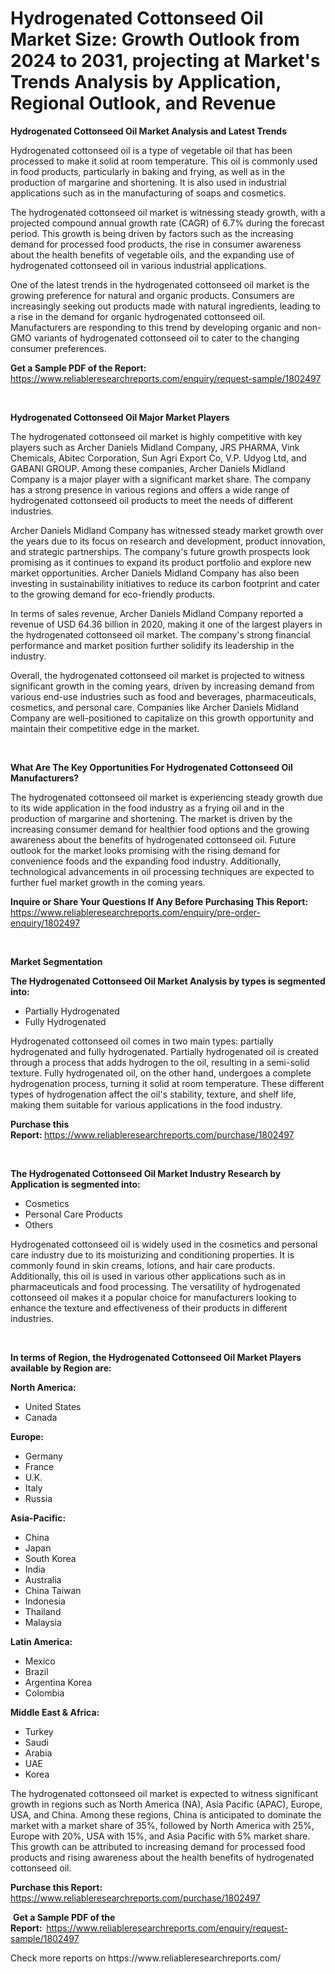 <p><h1>Hydrogenated Cottonseed Oil Market Size: Growth Outlook from 2024 to 2031, projecting at Market's Trends Analysis by Application, Regional Outlook, and Revenue</h1></p><p><strong>Hydrogenated Cottonseed Oil Market Analysis and Latest Trends</strong></p>
<p><p>Hydrogenated cottonseed oil is a type of vegetable oil that has been processed to make it solid at room temperature. This oil is commonly used in food products, particularly in baking and frying, as well as in the production of margarine and shortening. It is also used in industrial applications such as in the manufacturing of soaps and cosmetics.</p><p>The hydrogenated cottonseed oil market is witnessing steady growth, with a projected compound annual growth rate (CAGR) of 6.7% during the forecast period. This growth is being driven by factors such as the increasing demand for processed food products, the rise in consumer awareness about the health benefits of vegetable oils, and the expanding use of hydrogenated cottonseed oil in various industrial applications.</p><p>One of the latest trends in the hydrogenated cottonseed oil market is the growing preference for natural and organic products. Consumers are increasingly seeking out products made with natural ingredients, leading to a rise in the demand for organic hydrogenated cottonseed oil. Manufacturers are responding to this trend by developing organic and non-GMO variants of hydrogenated cottonseed oil to cater to the changing consumer preferences.</p></p>
<p><strong>Get a Sample PDF of the Report:&nbsp;</strong> <a href="https://www.reliableresearchreports.com/enquiry/request-sample/1802497">https://www.reliableresearchreports.com/enquiry/request-sample/1802497</a></p>
<p>&nbsp;</p>
<p><strong>Hydrogenated Cottonseed Oil Major Market Players</strong></p>
<p><p>The hydrogenated cottonseed oil market is highly competitive with key players such as Archer Daniels Midland Company, JRS PHARMA, Vink Chemicals, Abitec Corporation, Sun Agri Export Co, V.P. Udyog Ltd, and GABANI GROUP. Among these companies, Archer Daniels Midland Company is a major player with a significant market share. The company has a strong presence in various regions and offers a wide range of hydrogenated cottonseed oil products to meet the needs of different industries.</p><p>Archer Daniels Midland Company has witnessed steady market growth over the years due to its focus on research and development, product innovation, and strategic partnerships. The company's future growth prospects look promising as it continues to expand its product portfolio and explore new market opportunities. Archer Daniels Midland Company has also been investing in sustainability initiatives to reduce its carbon footprint and cater to the growing demand for eco-friendly products.</p><p>In terms of sales revenue, Archer Daniels Midland Company reported a revenue of USD 64.36 billion in 2020, making it one of the largest players in the hydrogenated cottonseed oil market. The company's strong financial performance and market position further solidify its leadership in the industry.</p><p>Overall, the hydrogenated cottonseed oil market is projected to witness significant growth in the coming years, driven by increasing demand from various end-use industries such as food and beverages, pharmaceuticals, cosmetics, and personal care. Companies like Archer Daniels Midland Company are well-positioned to capitalize on this growth opportunity and maintain their competitive edge in the market.</p></p>
<p>&nbsp;</p>
<p><strong>What Are The Key Opportunities For Hydrogenated Cottonseed Oil Manufacturers?</strong></p>
<p><p>The hydrogenated cottonseed oil market is experiencing steady growth due to its wide application in the food industry as a frying oil and in the production of margarine and shortening. The market is driven by the increasing consumer demand for healthier food options and the growing awareness about the benefits of hydrogenated cottonseed oil. Future outlook for the market looks promising with the rising demand for convenience foods and the expanding food industry. Additionally, technological advancements in oil processing techniques are expected to further fuel market growth in the coming years.</p></p>
<p><strong>Inquire or Share Your Questions If Any Before Purchasing This Report:</strong> <a href="https://www.reliableresearchreports.com/enquiry/pre-order-enquiry/1802497">https://www.reliableresearchreports.com/enquiry/pre-order-enquiry/1802497</a></p>
<p>&nbsp;</p>
<p><strong>Market Segmentation</strong></p>
<p><strong>The Hydrogenated Cottonseed Oil Market Analysis by types is segmented into:</strong></p>
<p><ul><li>Partially Hydrogenated</li><li>Fully Hydrogenated</li></ul></p>
<p><p>Hydrogenated cottonseed oil comes in two main types: partially hydrogenated and fully hydrogenated. Partially hydrogenated oil is created through a process that adds hydrogen to the oil, resulting in a semi-solid texture. Fully hydrogenated oil, on the other hand, undergoes a complete hydrogenation process, turning it solid at room temperature. These different types of hydrogenation affect the oil's stability, texture, and shelf life, making them suitable for various applications in the food industry.</p></p>
<p><strong>Purchase this Report:&nbsp;</strong><a href="https://www.reliableresearchreports.com/purchase/1802497">https://www.reliableresearchreports.com/purchase/1802497</a></p>
<p>&nbsp;</p>
<p><strong>The Hydrogenated Cottonseed Oil Market Industry Research by Application is segmented into:</strong></p>
<p><ul><li>Cosmetics</li><li>Personal Care Products</li><li>Others</li></ul></p>
<p><p>Hydrogenated cottonseed oil is widely used in the cosmetics and personal care industry due to its moisturizing and conditioning properties. It is commonly found in skin creams, lotions, and hair care products. Additionally, this oil is used in various other applications such as in pharmaceuticals and food processing. The versatility of hydrogenated cottonseed oil makes it a popular choice for manufacturers looking to enhance the texture and effectiveness of their products in different industries.</p></p>
<p>&nbsp;</p>
<p><strong>In terms of Region, the Hydrogenated Cottonseed Oil Market Players available by Region are:</strong></p>
<p>
    <p> <strong> North America: </strong>
        <ul>
            <li>United States</li>
            <li>Canada</li>
        </ul>
        </p> 
    <p> <strong> Europe: </strong>
        <ul>
            <li>Germany</li>
            <li>France</li>
            <li>U.K.</li>
            <li>Italy</li>
            <li>Russia</li>
        </ul>
        </p> 
    <p> <strong> Asia-Pacific: </strong>
        <ul>
            <li>China</li>
            <li>Japan</li>
            <li>South Korea</li>
            <li>India</li>
            <li>Australia</li>
            <li>China Taiwan</li>
            <li>Indonesia</li>
            <li>Thailand</li>
            <li>Malaysia</li>
        </ul>
        </p> 
    <p> <strong> Latin America: </strong>
        <ul>
            <li>Mexico</li>
            <li>Brazil</li>
            <li>Argentina Korea</li>
            <li>Colombia</li>
        </ul>
        </p> 
    <p> <strong> Middle East & Africa: </strong>
        <ul>
            <li>Turkey</li>
            <li>Saudi</li>
            <li>Arabia</li>
            <li>UAE</li>
            <li>Korea</li>
        </ul>
    </p>
    </p>
<p><p>The hydrogenated cottonseed oil market is expected to witness significant growth in regions such as North America (NA), Asia Pacific (APAC), Europe, USA, and China. Among these regions, China is anticipated to dominate the market with a market share of 35%, followed by North America with 25%, Europe with 20%, USA with 15%, and Asia Pacific with 5% market share. This growth can be attributed to increasing demand for processed food products and rising awareness about the health benefits of hydrogenated cottonseed oil.</p></p>
<p><strong>Purchase this Report: </strong><a href="https://www.reliableresearchreports.com/purchase/1802497">https://www.reliableresearchreports.com/purchase/1802497</a></p>
<p>&nbsp;<strong>Get a Sample PDF of the Report:&nbsp;&nbsp;</strong><a href="https://www.reliableresearchreports.com/enquiry/request-sample/1802497">https://www.reliableresearchreports.com/enquiry/request-sample/1802497</a></p>
<p><strong></strong></p>
<p>Check more reports on https://www.reliableresearchreports.com/</p>